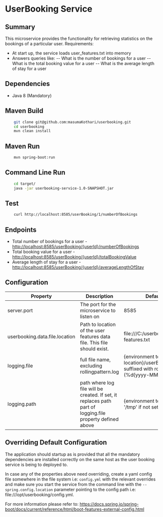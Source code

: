 UserBooking Service
===================

Summary
-------
This microservice provides the functionality for retrieving statistics on the bookings of a particular user.
Requirements:
- At start up, the service loads user_features.txt into memory
- Answers queries like:
-- What is the number of bookings for a user
-- What is the total booking value for a user
-- What is the average length of stay for a user

Dependencies
------------

* Java 8 (Mandatory)

Maven Build
------------

```bash
    git clone git@github.com:masumaKothari/userbooking.git
    cd userbooking
    mvn clean install
```

Maven Run
----------------

```bash
    mvn spring-boot:run
```

Command Line Run
----------------

```bash
	cd target/
    java -jar userbooking-service-1.0-SNAPSHOT.jar
```

Test
-------------------

```bash
    curl http://localhost:8585/userBooking/1/numberOfBookings
```

Endpoints 
-----------
* Total number of bookings for a user - <http://localhost:8585/userBooking/{userId}/numberOfBookings>
* Total booking value for a user - <http://localhost:8585/userBooking/{userId}/totalBookingValue>
* Average length of stay for a user - <http://localhost:8585/userBooking/{userId}/averageLengthOfStay>

Configuration
----------------------------------

|                Property                 |                 Description                 |                 Default Value                  |  
| --------------------------------------- | ------------------------------------------- | ---------------------------------------------- |  
| server.port | The port for the microservice to listen on | 8585 |  
| userbooking.data.file.location | Path to location of the user features data file. This file should exist.| file:///C:/userbooking/data/user-features.txt |
| logging.file | full file name, excluding rollingpattern.log  | {environment temp location}/userBooking and is suffixed with rolling pattern (%d{yyyy-MM-dd}.log) |
| logging.path | path where log file will be created. If set, it replaces path part of logging.file property defined above  | {environment temp location} or '/tmp' if not set |


Overriding Default Configuration
----------------------------------
The application should startup as is provided that all the mandatory dependencies are installed correctly
on the same host as the user booking service is being to deployed to.

In case any of the properties above need overriding, create a yaml config file somewhere in the file system i.e: `config.yml` with the relevant
overrides and make sure you start the service from the command line with the `--spring.config.location` parameter pointing to the config path i.e: file:///opt/userbooking/config.yml.

For more information please refer to: <https://docs.spring.io/spring-boot/docs/current/reference/html/boot-features-external-config.html>
